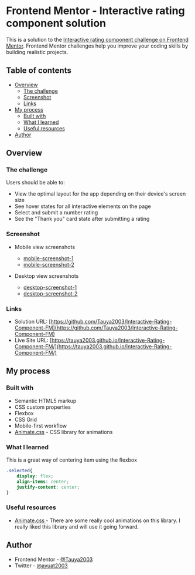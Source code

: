 # Frontend Mentor - Interactive rating component solution

This is a solution to the [Interactive rating component challenge on Frontend Mentor](https://www.frontendmentor.io/challenges/interactive-rating-component-koxpeBUmI). Frontend Mentor challenges help you improve your coding skills by building realistic projects. 

## Table of contents

- [Overview](#overview)
  - [The challenge](#the-challenge)
  - [Screenshot](#screenshot)
  - [Links](#links)
- [My process](#my-process)
  - [Built with](#built-with)
  - [What I learned](#what-i-learned)
  - [Useful resources](#useful-resources)
- [Author](#author)

## Overview

### The challenge

Users should be able to:

- View the optimal layout for the app depending on their device's screen size
- See hover states for all interactive elements on the page
- Select and submit a number rating
- See the "Thank you" card state after submitting a rating


### Screenshot

- Mobile view screenshots
  - [mobile-screenshot-1](./images/mobile-screenshot-1.jpg)
  - [mobile-screenshot-2](./images/mobile-screenshot-2.jpg)

- Desktop view screenshots
  - [desktop-screenshot-1](./images/desktop-screenshot-1.png)
  - [desktop-screenshot-2](./images/desktop-screenshot-2.png)


### Links

- Solution URL: [https://github.com/Tauya2003/Interactive-Rating-Component-FM](https://github.com/Tauya2003/Interactive-Rating-Component-FM)
- Live Site URL: [https://tauya2003.github.io/Interactive-Rating-Component-FM/](https://tauya2003.github.io/Interactive-Rating-Component-FM/)


## My process

### Built with

- Semantic HTML5 markup
- CSS custom properties
- Flexbox
- CSS Grid
- Mobile-first workflow
- [Animate.css](https://animate.style/) - CSS library for animations


### What I learned


This is a great way of centering item using the flexbox
```css
.selected{
    display: flex;
    align-items: center;
    justify-content: center;
}
```

### Useful resources

- [Animate.css ](https://animate.style/) - There are some really cool animations on this library. I really liked this library and will use it going forward.


## Author

- Frontend Mentor - [@Tauya2003](https://www.frontendmentor.io/profile/Tauya2003)
- Twitter - [@ayuat2003](https://www.twitter.com/ayuat2003)
